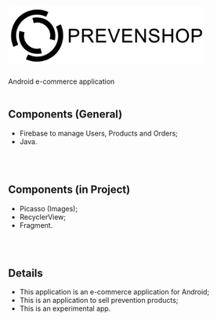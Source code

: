 # <img src="images/logo.png" width="400">
Android e-commerce application 
<br>
<br>
## Components (General)
- Firebase to manage Users, Products and Orders;
- Java.
<br>
<br>

## Components (in Project)
- Picasso (Images);
- RecyclerView;
- Fragment.
<br>
<br>

## Details
- This application is an e-commerce application for Android;
- This is an application to sell prevention products;
- This is an experimental app.
